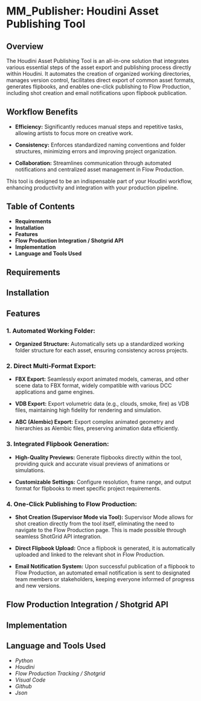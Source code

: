 # MM_Publisher: Houdini Asset Publishing Tool

## Overview

The Houdini Asset Publishing Tool is an all-in-one solution that integrates various essential steps of the asset export and publishing process directly within Houdini. It automates the creation of organized working directories, manages version control, facilitates direct export of common asset formats, generates flipbooks, and enables one-click publishing to Flow Production, including shot creation and email notifications upon flipbook publication.

## Workflow Benefits
- **Efficiency:** Significantly reduces manual steps and repetitive tasks, allowing artists to focus more on creative work.

- **Consistency:** Enforces standardized naming conventions and folder structures, minimizing errors and improving project organization.

- **Collaboration:** Streamlines communication through automated notifications and centralized asset management in Flow Production.

This tool is designed to be an indispensable part of your Houdini workflow, enhancing productivity and integration with your production pipeline.

## Table of Contents
- **Requirements**
- **Installation**
- **Features**
- **Flow Production Integration / Shotgrid API**
- **Implementation**
- **Language and Tools Used**

## Requirements


## Installation


## Features

### 1.  Automated Working Folder:

-  **Organized Structure:** Automatically sets up a standardized working folder structure for each asset, ensuring consistency across projects.


### 2. Direct Multi-Format Export:

- **FBX Export:** Seamlessly export animated models, cameras, and other scene data to FBX format, widely compatible with various DCC applications and game engines.

- **VDB Export:** Export volumetric data (e.g., clouds, smoke, fire) as VDB files, maintaining high fidelity for rendering and simulation.

- **ABC (Alembic) Export:** Export complex animated geometry and hierarchies as Alembic files, preserving animation data efficiently.

### 3. Integrated Flipbook Generation:

- **High-Quality Previews:** Generate flipbooks directly within the tool, providing quick and accurate visual previews of animations or simulations.

- **Customizable Settings:** Configure resolution, frame range, and output format for flipbooks to meet specific project requirements.

### 4. One-Click Publishing to Flow Production:

- **Shot Creation (Supervisor Mode via Tool):** Supervisor Mode allows for shot creation directly from the tool itself, eliminating the need to navigate to the Flow Production page. This is made possible through seamless ShotGrid API integration.

- **Direct Flipbook Upload:** Once a flipbook is generated, it is automatically uploaded and linked to the relevant shot in Flow Production.

- **Email Notification System:** Upon successful publication of a flipbook to Flow Production, an automated email notification is sent to designated team members or stakeholders, keeping everyone informed of progress and new versions.


## Flow Production Integration / Shotgrid API


## Implementation




## Language and Tools Used
- *Python*
- *Houdini*
- *Flow Production Tracking / Shotgrid*
- *Visual Code*
- *Github*
- *Json*
  
